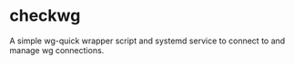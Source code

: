 # checkwg
A simple wg-quick wrapper script and systemd service to connect to and manage wg connections.
